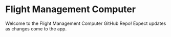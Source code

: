# Flight Management Computer
Welcome to the Flight Management Computer GitHub Repo! Expect updates as changes come to the app.
